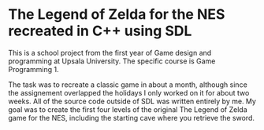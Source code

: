 # The Legend of Zelda for the NES recreated in C++ using SDL

This is a school project from the first year of Game design and programming at Upsala University.
The specific course is Game Programming 1.

The task was to recreate a classic game in about a month, although since the assignement overlapped the holidays I only worked on
it for about two weeks. All of the source code outside of SDL was written entirely by me. My goal was to create the first four levels of
the original The Legend of Zelda game for the NES, including the starting cave where you retrieve the sword.
